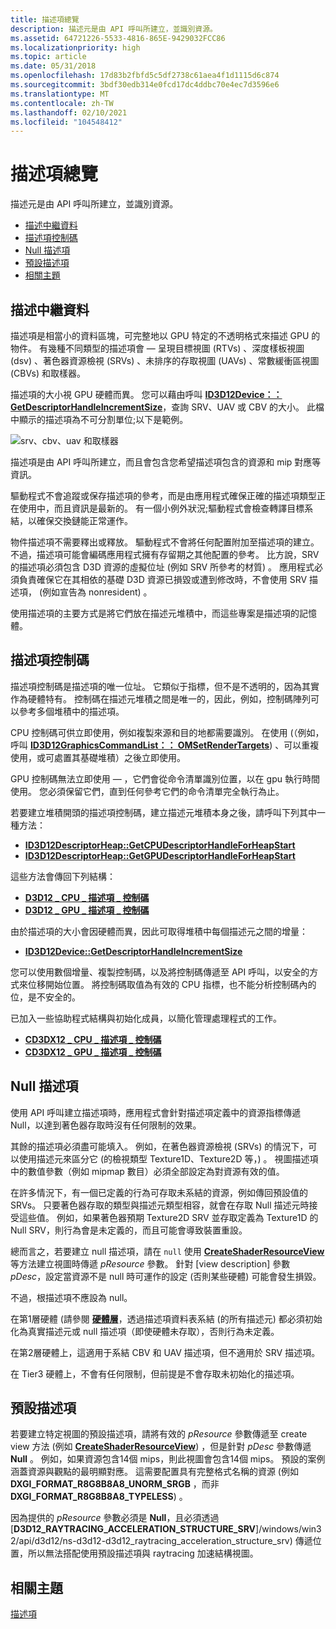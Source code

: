 ```yaml
---
title: 描述項總覽
description: 描述元是由 API 呼叫所建立，並識別資源。
ms.assetid: 64721226-5533-4816-865E-9429032FCC86
ms.localizationpriority: high
ms.topic: article
ms.date: 05/31/2018
ms.openlocfilehash: 17d83b2fbfd5c5df2738c61aea4f1d1115d6c874
ms.sourcegitcommit: 3bdf30edb314e0fcd17dc4ddbc70e4ec7d3596e6
ms.translationtype: MT
ms.contentlocale: zh-TW
ms.lasthandoff: 02/10/2021
ms.locfileid: "104548412"
---
```

# <a name="descriptors-overview"></a>描述項總覽

描述元是由 API 呼叫所建立，並識別資源。

-   [描述中繼資料](#descriptor-data)
-   [描述項控制碼](#descriptor-handles)
-   [Null 描述項](#null-descriptors)
-   [預設描述項](#default-descriptors)
-   [相關主題](#related-topics)

## <a name="descriptor-data"></a>描述中繼資料

描述項是相當小的資料區塊，可完整地以 GPU 特定的不透明格式來描述 GPU 的物件。 有幾種不同類型的描述項會 &mdash; 呈現目標視圖 (RTVs) 、深度樣板視圖 (dsv) 、著色器資源檢視 (SRVs) 、未排序的存取視圖 (UAVs) 、常數緩衝區視圖 (CBVs) 和取樣器。

描述項的大小視 GPU 硬體而異。 您可以藉由呼叫 [**ID3D12Device：： GetDescriptorHandleIncrementSize**](/windows/win32/api/d3d12/nf-d3d12-id3d12device-getdescriptorhandleincrementsize)，查詢 SRV、UAV 或 CBV 的大小。 此檔中顯示的描述項為不可分割單位;以下是範例。

![srv、cbv、uav 和取樣器](images/single-descriptor.png)

描述項是由 API 呼叫所建立，而且會包含您希望描述項包含的資源和 mip 對應等資訊。

驅動程式不會追蹤或保存描述項的參考，而是由應用程式確保正確的描述項類型正在使用中，而且資訊是最新的。 有一個小例外狀況;驅動程式會檢查轉譯目標系結，以確保交換鏈能正常運作。

物件描述項不需要釋出或釋放。 驅動程式不會將任何配置附加至描述項的建立。 不過，描述項可能會編碼應用程式擁有存留期之其他配置的參考。 比方說，SRV 的描述項必須包含 D3D 資源的虛擬位址 (例如 SRV 所參考的材質) 。 應用程式必須負責確保它在其相依的基礎 D3D 資源已損毀或遭到修改時，不會使用 SRV 描述項， (例如宣告為 nonresident) 。

使用描述項的主要方式是將它們放在描述元堆積中，而這些專案是描述項的記憶體。

## <a name="descriptor-handles"></a>描述項控制碼

描述項控制碼是描述項的唯一位址。 它類似于指標，但不是不透明的，因為其實作為硬體特有。 控制碼在描述元堆積之間是唯一的，因此，例如，控制碼陣列可以參考多個堆積中的描述項。

CPU 控制碼可供立即使用，例如複製來源和目的地都需要識別。 在使用 (（例如，呼叫 [**ID3D12GraphicsCommandList：： OMSetRenderTargets**](/windows/win32/api/d3d12/nf-d3d12-id3d12graphicscommandlist-omsetrendertargets)) 、可以重複使用，或可處置其基礎堆積）之後立即使用。

GPU 控制碼無法立即使用 &mdash; ，它們會從命令清單識別位置，以在 gpu 執行時間使用。 您必須保留它們，直到任何參考它們的命令清單完全執行為止。

若要建立堆積開頭的描述項控制碼，建立描述元堆積本身之後，請呼叫下列其中一種方法：

-   [**ID3D12DescriptorHeap::GetCPUDescriptorHandleForHeapStart**](/windows/desktop/api/d3d12/nf-d3d12-id3d12descriptorheap-getcpudescriptorhandleforheapstart)
-   [**ID3D12DescriptorHeap::GetGPUDescriptorHandleForHeapStart**](/windows/desktop/api/d3d12/nf-d3d12-id3d12descriptorheap-getgpudescriptorhandleforheapstart)

這些方法會傳回下列結構：

-   [**D3D12 \_ CPU \_ 描述項 \_ 控制碼**](/windows/desktop/api/d3d12/ns-d3d12-d3d12_cpu_descriptor_handle)
-   [**D3D12 \_ GPU \_ 描述項 \_ 控制碼**](/windows/desktop/api/d3d12/ns-d3d12-d3d12_gpu_descriptor_handle)

由於描述項的大小會因硬體而異，因此可取得堆積中每個描述元之間的增量：

-   [**ID3D12Device::GetDescriptorHandleIncrementSize**](/windows/desktop/api/d3d12/nf-d3d12-id3d12device-getdescriptorhandleincrementsize)

您可以使用數個增量、複製控制碼，以及將控制碼傳遞至 API 呼叫，以安全的方式來位移開始位置。 將控制碼取值為有效的 CPU 指標，也不能分析控制碼內的位，是不安全的。

已加入一些協助程式結構與初始化成員，以簡化管理處理程式的工作。

-   [**CD3DX12 \_ CPU \_ 描述項 \_ 控制碼**](cd3dx12-cpu-descriptor-handle.md)
-   [**CD3DX12 \_ GPU \_ 描述項 \_ 控制碼**](cd3dx12-gpu-descriptor-handle.md)

## <a name="null-descriptors"></a>Null 描述項

使用 API 呼叫建立描述項時，應用程式會針對描述項定義中的資源指標傳遞 Null，以達到著色器存取時沒有任何限制的效果。

其餘的描述項必須盡可能填入。 例如，在著色器資源檢視 (SRVs) 的情況下，可以使用描述元來區分它 (的檢視類型 Texture1D、Texture2D 等，) 。 視圖描述項中的數值參數（例如 mipmap 數目）必須全部設定為對資源有效的值。

在許多情況下，有一個已定義的行為可存取未系結的資源，例如傳回預設值的 SRVs。 只要著色器存取的類型與描述元類型相容，就會在存取 Null 描述元時接受這些值。 例如，如果著色器預期 Texture2D SRV 並存取定義為 Texture1D 的 Null SRV，則行為會是未定義的，而且可能會導致裝置重設。

總而言之，若要建立 null 描述項，請在 `null` 使用 [**CreateShaderResourceView**](/windows/desktop/api/d3d12/nf-d3d12-id3d12device-createshaderresourceview)等方法建立視圖時傳遞 *pResource* 參數。 針對 [view description] 參數 *pDesc*，設定當資源不是 null 時可運作的設定 (否則某些硬體) 可能會發生損毀。

不過，根描述項不應設為 null。

在第1層硬體 (請參閱 [**硬體層**](./hardware-support.md)，透過描述項資料表系結 (的所有描述元) 都必須初始化為真實描述元或 null 描述項（即使硬體未存取），否則行為未定義。

在第2層硬體上，這適用于系結 CBV 和 UAV 描述項，但不適用於 SRV 描述項。

在 Tier3 硬體上，不會有任何限制，但前提是不會存取未初始化的描述項。

## <a name="default-descriptors"></a>預設描述項

若要建立特定視圖的預設描述項，請將有效的 *pResource* 參數傳遞至 create view 方法 (例如 [**CreateShaderResourceView**](/windows/win32/api/d3d12/nf-d3d12-id3d12device-createshaderresourceview)) ，但是針對 *pDesc* 參數傳遞 **Null** 。 例如，如果資源包含14個 mips，則此視圖會包含14個 mips。 預設的案例涵蓋資源與觀點的最明顯對應。 這需要配置具有完整格式名稱的資源 (例如 **DXGI_FORMAT_R8G8B8A8_UNORM_SRGB** ，而非 **DXGI_FORMAT_R8G8B8A8_TYPELESS**) 。

因為提供的 *pResource* 參數必須是 **Null**，且必須透過 [**D3D12_RAYTRACING_ACCELERATION_STRUCTURE_SRV**]/windows/win32/api/d3d12/ns-d3d12-d3d12_raytracing_acceleration_structure_srv) 傳遞位置，所以無法搭配使用預設描述項與 raytracing 加速結構視圖。

## <a name="related-topics"></a>相關主題

[描述項](descriptors.md)